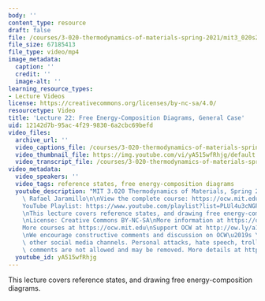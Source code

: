 ```yaml
---
body: ''
content_type: resource
draft: false
file: /courses/3-020-thermodynamics-of-materials-spring-2021/mit3_020s21_lecture_22_1080p_360p_16_9.mp4
file_size: 67185413
file_type: video/mp4
image_metadata:
  caption: ''
  credit: ''
  image-alt: ''
learning_resource_types:
- Lecture Videos
license: https://creativecommons.org/licenses/by-nc-sa/4.0/
resourcetype: Video
title: 'Lecture 22: Free Energy-Composition Diagrams, General Case'
uid: 12142d7b-95ac-4f29-9830-6a2cbc69befd
video_files:
  archive_url: ''
  video_captions_file: /courses/3-020-thermodynamics-of-materials-spring-2021/1U8H3amoYrT5j6-BfxTZBJqqDSM8jHcrM_transcript.webvtt
  video_thumbnail_file: https://img.youtube.com/vi/yA515wfRhjg/default.jpg
  video_transcript_file: /courses/3-020-thermodynamics-of-materials-spring-2021/1U8H3amoYrT5j6-BfxTZBJqqDSM8jHcrM_transcript.pdf
video_metadata:
  video_speakers: ''
  video_tags: reference states, free energy-composition diagrams
  youtube_description: "MIT 3.020 Thermodynamics of Materials, Spring 2021\nInstructor:\
    \ Rafael Jaramillo\n\nView the complete course: https://ocw.mit.edu/courses/3-020-thermodynamics-of-materials-spring-2021/\n\
    YouTube Playlist: https://www.youtube.com/playlist?list=PLUl4u3cNGP61g-yRbJz4ghFPJLiok1HxX\n\
    \nThis lecture covers reference states, and drawing free energy-composition diagrams.\n\
    \nLicense: Creative Commons BY-NC-SA\nMore information at https://ocw.mit.edu/terms\n\
    More courses at https://ocw.mit.edu\nSupport OCW at http://ow.ly/a1If50zVRlQ\n\
    \nWe encourage constructive comments and discussion on OCW\u2019s YouTube and\
    \ other social media channels. Personal attacks, hate speech, trolling, and inappropriate\
    \ comments are not allowed and may be removed. More details at https://ocw.mit.edu/comments."
  youtube_id: yA515wfRhjg
---
```

This lecture covers reference states, and drawing free energy-composition diagrams.